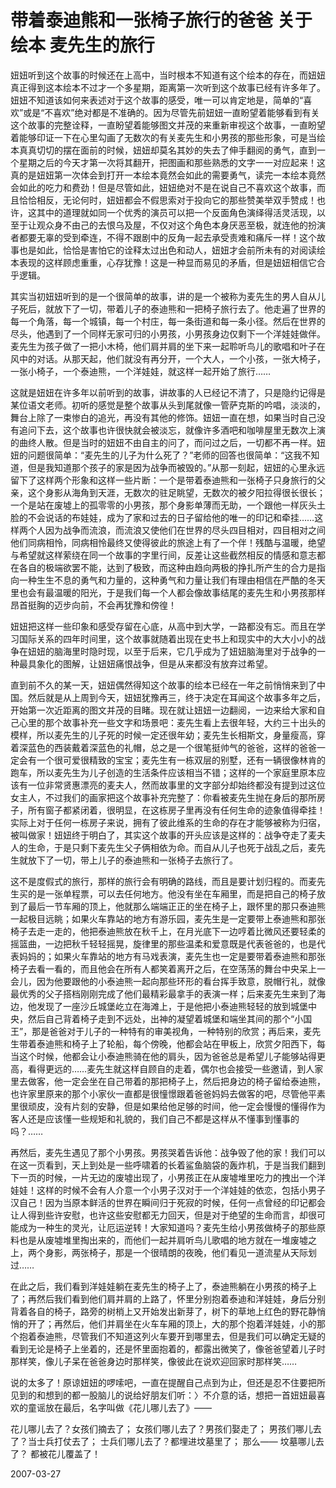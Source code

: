 # 带着泰迪熊和一张椅子旅行的爸爸 关于绘本 麦先生的旅行

妞妞听到这个故事的时候还在上高中，当时根本不知道有这个绘本的存在，而妞妞真正得到这本绘本不过才一个多星期，距离第一次听到这个故事已经有许多年了。妞妞不知道该如何来表述对于这个故事的感受，唯一可以肯定地是，简单的“喜欢”或是“不喜欢”绝对都是不准确的。因为尽管先前妞妞一直盼望着能够看到有关这个故事的完整诠释，一直盼望着能够图文并茂的来重新审视这个故事，一直盼望着能够印证一下在心里勾画了无数次的有关麦先生和小男孩的那些形象，可是当绘本真真切切的摆在面前的时候，妞妞却莫名其妙的失去了伸手翻阅的勇气，直到一个星期之后的今天才第一次将其翻开，把图画和那些熟悉的文字一一对应起来！这真的是妞妞第一次体会到打开一本绘本竟然会如此的需要勇气，读完一本绘本竟然会如此的吃力和费劲！但是尽管如此，妞妞绝对不是在说自己不喜欢这个故事，而且恰恰相反，无论何时，妞妞都会不假思索对于投向它的那些赞美举双手赞成！也许，这其中的道理就如同一个优秀的演员可以把一个反面角色演绎得活灵活现，以至于让观众身不由己的去恨乌及屋，不仅对这个角色本身厌恶至极，就连他的扮演者都要无辜的受到牵连，不得不跟剧中的反角一起去承受责难和痛斥一样！这个故事也是如此，恰恰是害怕它的诠释太过出色和动人，妞妞才会前所未有的对阅读绘本表现的这样顾虑重重，心存犹豫！这是一种显而易见的矛盾，但是妞妞相信它合乎逻辑。

其实当初妞妞听到的是一个很简单的故事，讲的是一个被称为麦先生的男人自从儿子死后，就放下了一切，带着儿子的泰迪熊和一把椅子旅行去了。他走遍了世界的每一个角落，每一个城镇，每一个村庄，每一条街道和每一条小径。然后在世界的尽头，他遇到了一个同样无家可归的小男孩，小男孩身边仅剩下一个洋娃娃做伴。麦先生为孩子做了一把小木椅，他们肩并肩的坐下来一起聆听鸟儿的歌唱和叶子在风中的对话。从那天起，他们就没有再分开，一个大人，一个小孩，一张大椅子，一张小椅子，一个泰迪熊，一个洋娃娃，就这样一起开始了旅行……

这就是妞妞在许多年以前听到的故事，讲故事的人已经记不清了，只是隐约记得是某位语文老师。初听的感觉是整个故事从头到尾就像一管萨克斯的吟唱，淡淡的，舞台上除了一束惨白的追光，再没有其他的修饰。妞妞一直在想，如果当时自己没有追问下去，这个故事也许很快就会被淡忘，就像许多酒吧和咖啡屋里无数次上演的曲终人散。但是当时的妞妞不由自主的问了，而问过之后，一切都不再一样。妞妞的问题很简单：“麦先生的儿子为什么死了？”老师的回答也很简单：“这我不知道，但是我知道那个孩子的家是因为战争而被毁的。”从那一刻起，妞妞的心里永远留下了这样两个形象和这样一些片断：一个是带着泰迪熊和一张椅子只身旅行的父亲，这个身影从海角到天涯，无数次的驻足眺望，无数次的被夕阳拉得很长很长；一个是站在废墟上的孤零零的小男孩，那个身影单薄而无助，一个跟他一样灰头土脸的不会说话的布娃娃，成为了家和过去的日子留给他的唯一的印记和牵挂……这样两个人因为战争而流浪，而流浪又使他们在世界的尽头四目相对，四目相对之间他们同病相怜，同病相怜最终又使得彼此的旅途上有了一个伴！残酷与温暖，绝望与希望就这样萦绕在同一个故事的字里行间，反差让这些截然相反的情感和意志都在各自的极端欲罢不能，达到了极致，而这种由趋向两极的挣扎所产生的合力是指向一种生生不息的勇气和力量的，这种勇气和力量让我们有理由相信在严酷的冬天里也会有最温暖的阳光，于是我们每一个人都会像故事结尾的麦先生和小男孩那样昂首挺胸的迈步向前，不会再犹豫和傍徨！

妞妞把这样一些印象和感受存留在心底，从高中到大学，一路都没有忘。而且在学习国际关系的四年时间里，这个故事就随着出现在史书上和现实中的大大小小的战争在妞妞的脑海里时隐时现，以至于后来，它几乎成为了妞妞脑海里对于战争的一种最具象化的图解，让妞妞痛恨战争，但是从来都没有放弃过希望。

直到前不久的某一天，妞妞偶然得知这个故事的绘本已经在一年之前悄悄来到了中国。然后就是从上周到今天，妞妞犹豫再三，终于决定在耳闻这个故事多年之后，开始第一次近距离的图文并茂的目睹。现在就让妞妞一边翻阅，一边来给大家和自己心里的那个故事补充一些文字和场景吧：麦先生看上去很年轻，大约三十出头的模样，所以麦先生的儿子死的时候一定还很年幼；麦先生长相斯文，身量瘦高，穿着深蓝色的西装戴着深蓝色的礼帽，总之是一个很笔挺帅气的爸爸，这样的爸爸一定会有一个很可爱很精致的宝宝；麦先生有一栋双层的别墅，还有一辆很像林肯的跑车，所以麦先生为儿子创造的生活条件应该相当不错；这样的一个家庭里原本应该有一位非常贤惠漂亮的麦夫人，然而故事里的文字部分却始终都没有提到过这位女主人，不过我们的画家把这个故事补充完整了：你看被麦先生抛在身后的那所房子，所有窗子都紧闭着，很明显，在这栋房子里再没有任何生命的迹象值得牵挂！实际上对于任何一栋房子来说，拥有了彼此维系的生命的存在才能够被称为归宿，被叫做家！妞妞终于明白了，其实这个故事的开头应该是这样的：战争夺走了麦夫人的生命，于是只剩下麦先生父子俩相依为命。而自从儿子也死于战乱之后，麦先生就放下了一切，带上儿子的泰迪熊和一张椅子去旅行了。

这不是度假式的旅行，那样的旅行会有明确的路线，而且是要计划归程的。而麦先生买的是一张单程票，可以去任何地方。他没有坐在车厢里，而是把自己的椅子放到了最后一节车厢的顶上，他就那么端端正正的坐在椅子上，跟怀里的那只泰迪熊一起极目远眺；如果火车靠站的地方有游乐园，麦先生是一定要带上泰迪熊和那张椅子去走一走的，他把泰迪熊放在秋千上，在月光底下一边哼着比微风还要轻柔的摇篮曲，一边把秋千轻轻摇晃，旋律里的那些温柔和爱意既是代表爸爸的，也是代表妈妈的；如果火车靠站的地方有马戏表演，麦先生也一定是要带着泰迪熊和那张椅子去看一看的，而且他会在所有人都笑着离开之后，在空荡荡的舞台中央呆上一会儿，因为他要跟他的小泰迪熊一起向那些环形的看台挥手致意，脱帽行礼，就像最优秀的父子搭档刚刚完成了他们最精彩最拿手的表演一样；后来麦先生来到了海边，他发现了一座沙丘城堡屹立在海滩上，于是他把小泰迪熊轻轻的放到城堡中央，然后自己背着椅子走到不远处，出神的凝望着城堡和端坐其间的那个“小国王”，那是爸爸对于儿子的一种特有的审美视角，一种特别的欣赏；再后来，麦先生带着泰迪熊和椅子上了轮船，每个傍晚，他都会站在甲板上，欣赏夕阳西下，每当这个时候，他都会让小泰迪熊骑在他的肩头，因为爸爸总是希望儿子能够站得更高，看得更远的……麦先生就这样自顾自的走着，偶尔也会接受一些邀请，到人家里去做客，他一定会坐在自己带着的那把椅子上，然后把身边的椅子留给泰迪熊，也许家里原来的那个小家伙一直都是很憧憬跟着爸爸妈妈去做客的吧，尽管他平素里很顽皮，没有片刻的安静，但是如果给他足够的时间，他一定会慢慢的懂得作为客人还是应该懂一些规矩和礼貌的，我们自己不都是这样从不懂事到懂事的吗？……

再然后，麦先生遇见了那个小男孩。男孩哭着告诉他：战争毁了他的家！我们可以在这一页看到，天上到处是一些呼啸着的长着鲨鱼脑袋的轰炸机，于是当我们翻到下一页的时候，一片无边的废墟出现了，小男孩正在从废墟堆里吃力的拽出一个洋娃娃！这样的时候不会有人介意一个小男子汉对于一个洋娃娃的依恋，包括小男子汉自己！因为当原本鲜活的世界在瞬间归于死寂的时候，任何一点曾经的印记都会让人得到些许安慰，也许这些安慰都无力回天，但是对于绝望的生命而言，却很可能成为一种生的灵光，让厄运逆转！大家知道吗？麦先生给小男孩做椅子的那些原料也是从废墟堆里掏出来的，而他们一起并肩听鸟儿歌唱的地方就在一堆废墟之上，两个身影，两张椅子，那是一个很晴朗的夜晚，他们看见一道流星从天际划过……

在此之后，我们看到洋娃娃躺在麦先生的椅子上了，泰迪熊躺在小男孩的椅子上了；再然后我们看到他们肩并肩的上路了，怀里分别抱着泰迪和洋娃娃，身后分别背着各自的椅子，路旁的树梢上又开始发出新芽了，树下的草地上红色的野花静悄悄的开了；再然后，他们并肩坐在火车车厢的顶上，大的那个抱着洋娃娃，小的那个抱着泰迪熊，尽管我们不知道这列火车要开到哪里去，但是我们可以确定无疑的看到无论是椅子上坐着的，还是怀里面抱着的，都露出微笑了，像爸爸望着儿子时那样笑，像儿子呆在爸爸身边时那样笑，像彼此在说欢迎回家时那样笑……

说的太多了！原谅妞妞的啰嗦吧，一直在提醒自己点到为止，但还是忍不住要把所见到的和想到的都一股脑儿的说给好朋友们听：〉不介意的话，想把一首妞妞最喜欢的童谣放在最后，名字叫做《花儿哪儿去了》——

花儿哪儿去了？女孩们摘去了；
女孩们哪儿去了？男孩们娶走了；
男孩们哪儿去了？当士兵打仗去了；
士兵们哪儿去了？都埋进坟墓里了；
那么——
坟墓哪儿去了？
都被花儿覆盖了！



2007-03-27